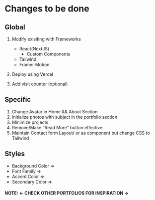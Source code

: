 # Changes to be done

## Global

1. Modify exisiting with Frameworks

   - React(NextJS)
     - Custom Components
   - Tailwind
   - Framer Motion

2. Deploy using Vercel
3. Add visit counter (optional)

## Specific

1. Change Avatar in Home && About Section
2. initialize photos with subject in the portfolio section
3. Minimize projects
4. Remove/Make "Read More" button effective.
5. Maintain Contact form Layout/ or as component but change CSS to Tailwind

## Styles

- Background Color =>
- Font Family =>
- Accent Color =>
- Secondary Color =>

#### NOTE: <- **CHECK OTHER PORTFOLIOS FOR INSPIRATION** ->
